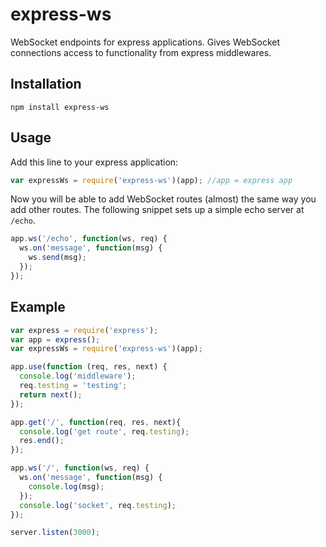 # express-ws #
WebSocket endpoints for express applications. Gives WebSocket connections access to functionality from express middlewares.

## Installation ##
`npm install express-ws`

## Usage
Add this line to your express application:
```javascript
var expressWs = require('express-ws')(app); //app = express app
```

Now you will be able to add WebSocket routes (almost) the same way you add other routes. The following snippet sets up a simple echo server at `/echo`.
```javascript
app.ws('/echo', function(ws, req) {
  ws.on('message', function(msg) {
    ws.send(msg);
  });
});
```

## Example
```javascript
var express = require('express');
var app = express();
var expressWs = require('express-ws')(app);

app.use(function (req, res, next) {
  console.log('middleware');
  req.testing = 'testing';
  return next();
});

app.get('/', function(req, res, next){
  console.log('get route', req.testing);
  res.end();
});

app.ws('/', function(ws, req) {
  ws.on('message', function(msg) {
    console.log(msg);
  });
  console.log('socket', req.testing);
});

server.listen(3000);
```
